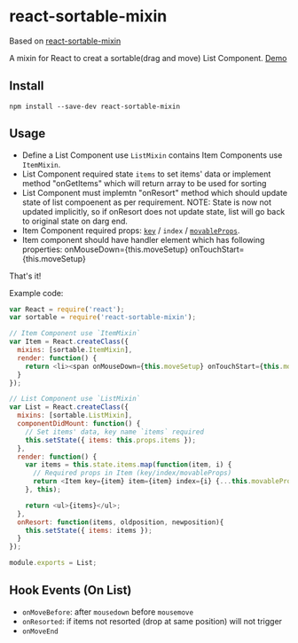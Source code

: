 react-sortable-mixin
====================
Based on [react-sortable-mixin](https://github.com/hulufei/react-sortable-mixin)

A mixin for React to creat a sortable(drag and move) List Component.
[Demo](http://hulufei.github.io/react-sortable-mixin/demo/)

## Install

`npm install --save-dev react-sortable-mixin`

## Usage

- Define a List Component use `ListMixin` contains Item Components use `ItemMixin`.
- List Component required state `items` to set items' data or implement method "onGetItems" which will return array to be used for sorting
- List Component must implemtn "onResort" method which should update state of list compoenent as per requirement. NOTE: State is now not updated implicitly, so if onResort does not update state, list will go back to original state on darg end.
- Item Component required props:
  [`key`](http://facebook.github.io/react/docs/reconciliation.html) / `index` / [`movableProps`](http://facebook.github.io/react/docs/transferring-props.html).
- Item component should have handler element which has following properties: onMouseDown={this.moveSetup} onTouchStart={this.moveSetup} 

That's it!

Example code:

```javascript
var React = require('react');
var sortable = require('react-sortable-mixin');

// Item Component use `ItemMixin`
var Item = React.createClass({
  mixins: [sortable.ItemMixin],
  render: function() {
    return <li><span onMouseDown={this.moveSetup} onTouchStart={this.moveSetup} >Move</span> item {this.props.item}</li>;
  }
});

// List Component use `ListMixin`
var List = React.createClass({
  mixins: [sortable.ListMixin],
  componentDidMount: function() {
    // Set items' data, key name `items` required
    this.setState({ items: this.props.items });
  },
  render: function() {
    var items = this.state.items.map(function(item, i) {
      // Required props in Item (key/index/movableProps)
      return <Item key={item} item={item} index={i} {...this.movableProps}/>;
    }, this);

    return <ul>{items}</ul>;
  },
  onResort: function(items, oldposition, newposition){
    this.setState({ items: items });
  }
});

module.exports = List;
```

## Hook Events (On List)

- `onMoveBefore`: after `mousedown` before `mousemove`
- `onResorted`: if items not resorted (drop at same position) will not trigger
- `onMoveEnd`
